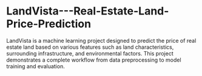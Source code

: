 # LandVista---Real-Estate-Land-Price-Prediction
LandVista is a machine learning project designed to predict the price of real estate land based on various features such as land characteristics, surrounding infrastructure, and environmental factors. This project demonstrates a complete workflow from data preprocessing to model training and evaluation.
